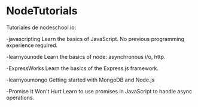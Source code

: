 # NodeTutorials
Tutoriales de nodeschool.io:

-javascripting
Learn the basics of JavaScript. No previous programming experience required.

-learnyounode
Learn the basics of node: asynchronous i/o, http.

-ExpressWorks
Learn the basics of the Express.js framework.

-learnyoumongo
Getting started with MongoDB and Node.js

-Promise It Won't Hurt
Learn to use promises in JavaScript to handle async operations.
